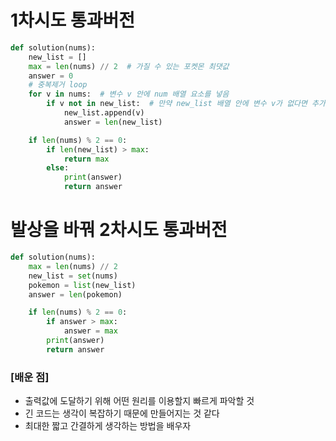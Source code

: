 # 1차시도 통과버전

```python
def solution(nums):
    new_list = []
    max = len(nums) // 2  # 가질 수 있는 포켓몬 최댓값
    answer = 0
    # 중복제거 loop
    for v in nums:  # 변수 v 안에 num 배열 요소를 넣음
        if v not in new_list:  # 만약 new_list 배열 안에 변수 v가 없다면 추가
            new_list.append(v)
            answer = len(new_list)

    if len(nums) % 2 == 0:
        if len(new_list) > max:
            return max
        else:
            print(answer)
            return answer
```

# 발상을 바꿔 2차시도 통과버전

```python
def solution(nums):
    max = len(nums) // 2
    new_list = set(nums)
    pokemon = list(new_list)
    answer = len(pokemon)

    if len(nums) % 2 == 0:
        if answer > max:
            answer = max
        print(answer)
        return answer
```

### [배운 점]

- 출력값에 도달하기 위해 어떤 원리를 이용할지 빠르게 파악할 것
- 긴 코드는 생각이 복잡하기 때문에 만들어지는 것 같다
- 최대한 짧고 간결하게 생각하는 방법을 배우자
